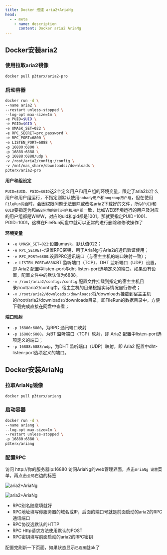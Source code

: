 ```yaml
---
title: Docker 搭建 aria2+AriaNg
head:
  - - meta
    - name: description
      content: Docker aria2 AriaNg
---
```


## Docker安装aria2

### 使用拉取aria2镜像

```sh
docker pull p3terx/aria2-pro
```

### 启动容器

```sh
docker run -d \
--name aria2 \
--restart unless-stopped \
--log-opt max-size=1m \
-e PUID=$UID \
-e PGID=$GID \
-e UMASK_SET=022 \
-e RPC_SECRET=prc_password \
-e RPC_PORT=6800 \
-e LISTEN_PORT=6888 \
-p 16800:6800 \
-p 16888:6888 \
-p 16888:6888/udp \
-v /root/aria2/config:/config \
-v /mnt/nas_share/downloads:/downloads \
p3terx/aria2-pro
```

**用户和组设定**

`PUID=$UID`、`PGID=$GID`这2个定义用户和用户组的环境变量，限定了aria2以什么用户和用户组运行，不指定则默认使用`nobady用户`和`nogroup用户组`，但在使用`FileRun网盘`时，会因权限问题无法删除或改名aria2下载好的文件，所以`PUID`和`GUID`要指定为和`WEB环境的运行用户和用户组`一致，比如WEB环境运行的用户及对应的用户组都是WWW，对应的uid和gid都是1001，那就要指定PUID=1001、PGID=1001，这样在FileRun网盘中就可以正常的进行删除和修改操作了

**环境变量**

- `-e UMASK_SET=022`:设置umask，默认值022；
- `-e RPC_SECRET=`:设置RPC密钥，用于AriaNg与Aria2的通讯验证使用；
- `-e RPC_PORT=6800`:设置PRC通讯端口（与宿主主机的端口映射一致）；
- `-e LISTEN_PORT=6888`:BT 监听端口（TCP）、DHT 监听端口（UDP）设置，即 Aria2 配置中listen-port与dht-listen-port选项定义的端口。如果没有设置，配置文件中的默认值为6888。
- `-v /root/aria2/config:/config`:配置文件挂载到指定的宿主主机目录/root/aria2/config中，宿主主机的目录根据实际情况自行修改；
- `-v /root/aria2/downloads:/downloads`:将/downloads挂载到宿主主机的/root/aria2/downloads:/downloads目录，即FileRun的数据目录中，方便下载完成直接在网盘中查看；

**端口映射**

- `-p 16800:6800`，为RPC 通讯端口映射
- `-p 16888:6888`，为BT 监听端口（TCP）映射，即 Aria2 配置中listen-port选项定义的端口；
- `-p 16888:6888/udp`，为DHT 监听端口（UDP）映射，即 Aria2 配置中dht-listen-port选项定义的端口。

## Docker安装AriaNg

### 拉取AriaNg镜像

```sh
docker pull p3terx/ariang
```

### 启动容器

```sh
docker run -d \
--name ariang \
--log-opt max-size=1m \
--restart unless-stopped \
-p 16880:6880 \
p3terx/ariang
```

### 配置RPC

访问 http://你的服务器ip:16880 访问AriaNg的web管理界面，点击`AriaNg 设置`菜单，再点击`全局`右边的标签

![aria2+AriaNg](https://i.theojs.cn/docs/202404290014327.png)

![aria2+AriaNg](https://i.theojs.cn/docs/202404290015325.png)

- RPC别名随意填就好
- RPC地址填写你服务器的域名或IP，后面的端口号就是前面启动的aria2的RPC通讯端口
- RPC协议选默认的HTTP
- RPC Http请求方法使用默认的POST
- RPC密钥填写前面启动的aria2的RPC密钥

配置完刷新一下页面，如果状态显示`已连接`就ok了
